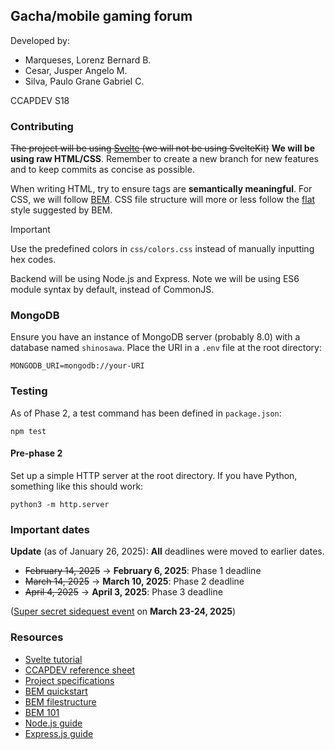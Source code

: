 ## Gacha/mobile gaming forum

Developed by:

-   Marqueses, Lorenz Bernard B.
-   Cesar, Jusper Angelo M.
-   Silva, Paulo Grane Gabriel C.

CCAPDEV S18

### Contributing

~~The project will be using [Svelte](https://svelte.dev/) (we will not be using SvelteKit)~~ **We will be using raw
HTML/CSS**. Remember to create a new branch for new features and to keep commits as concise as possible.

When writing HTML, try to ensure tags are **semantically meaningful**. For CSS, we will follow
[BEM](https://css-tricks.com/bem-101/). CSS file structure will more or less follow the
[flat](https://en.bem.info/methodology/filestructure/#flat) style suggested by BEM.

> [!important]
> Use the predefined colors in `css/colors.css` instead of manually inputting hex codes.

Backend will be using Node.js and Express. Note we will be using ES6 module syntax by default, instead of CommonJS.

### MongoDB

Ensure you have an instance of MongoDB server (probably 8.0) with a database named `shinosawa`. Place the URI in a
`.env` file at the root directory:

```
MONGODB_URI=mongodb://your-URI
```

### Testing

As of Phase 2, a test command has been defined in `package.json`:

```
npm test
```

#### Pre-phase 2

Set up a simple HTTP server at the root directory. If you have Python, something like this should work:

```
python3 -m http.server
```

### Important dates

**Update** (as of January 26, 2025): **All** deadlines were moved to earlier dates.

-   ~~February 14, 2025~~ &rarr; **February 6, 2025**: Phase 1 deadline
-   ~~March 14, 2025~~ &rarr; **March 10, 2025**: Phase 2 deadline
-   ~~April 4, 2025~~ &rarr; **April 3, 2025**: Phase 3 deadline

([Super secret sidequest event](https://www.ticketmax.ph/events/cosplay-carnival-2024-day-1/) on **March 23-24, 2025**)

### Resources

-   [Svelte tutorial](https://svelte.dev/tutorial/svelte/welcome-to-svelte)
-   [CCAPDEV reference sheet](https://docs.google.com/spreadsheets/d/1ehfGsFsHNGMHuj-pvkTnjSU1ZDOUt5VOGOHjGiaKVJU/edit?usp=sharing)
-   [Project specifications](https://drive.google.com/file/d/1az8mfMGD-BdeF6clC_3BacXEFRigEDLX/view?usp=sharing)
-   [BEM quickstart](https://css-tricks.com/bem-101/)
-   [BEM filestructure](https://en.bem.info/methodology/filestructure/)
-   [BEM 101](https://css-tricks.com/bem-101/)
-   [Node.js guide](https://nodejs.org/en/learn/getting-started/introduction-to-nodejs)
-   [Express.js guide](https://expressjs.com/en/starter/hello-world.html)
